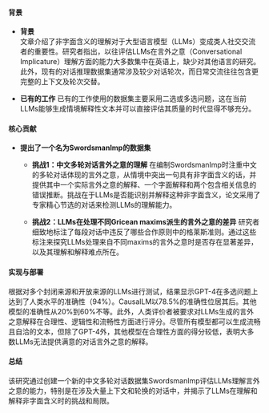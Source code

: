 #### 背景
- **背景**       
    文章介绍了非字面含义的理解对于大型语言模型（LLMs）变成类人社交交流者的重要性。研究者指出，以往评估LLMs在言外之意（Conversational Implicature）理解方面的能力大多数集中在英语上，缺少对其他语言的研究。此外，现有的对话推理数据集通常涉及较少对话轮次，而日常交流往往包含更完整的上下文及轮次交替。

- **已有的工作**
    已有的工作使用的数据集主要采用二选或多选问题，这在当前LLMs能够生成情境解释性文本并可以直接评估其质量的时代显得不够充分。

#### 核心贡献
- **提出了一个名为SwordsmanImp的数据集**
    - **挑战1：中文多轮对话言外之意的理解**
        在编制SwordsmanImp时注重中文的多轮对话体现的言外之意，从情境中突出一句具有非字面含义的话，并提供其中一个实际言外之意的解释、一个字面解释和两个包含相关信息的错误推断。挑战在于LLMs是否能识别并解释这种非字面含义，论文采用了专家精心节选的对话来检测LLMs的理解能力。

    - **挑战2：LLMs在处理不同Gricean maxims派生的言外之意的差异**
        研究者细致地标注了每段对话中违反了哪些合作原则中的格莱斯准则。通过这些标注来探究LLMs处理来自不同maxims的言外之意时是否存在显著差异，以及其理解和解释难点所在。

#### 实现与部署
根据对多个封闭来源和开放来源的LLMs进行测试，结果显示GPT-4在多选问题上达到了人类水平的准确性（94%）。CausalLM以78.5%的准确性位居其后。其他模型的准确性从20%到60%不等。此外，人类评价者被要求对LLMs生成的言外之意解释在合理性、逻辑性和流畅性方面进行评分。尽管所有模型都可以生成流畅且自洽的文本，但除了GPT-4外，其他模型在合理性方面的得分较低，表明大多数LLMs无法提供满意的对话言外之意的解释。

#### 总结
该研究通过创建一个新的中文多轮对话数据集SwordsmanImp评估LLMs理解言外之意的能力，特别是在涉及大量上下文和轮换的对话中，并揭示了LLMs在理解和解释非字面含义时的挑战和局限。